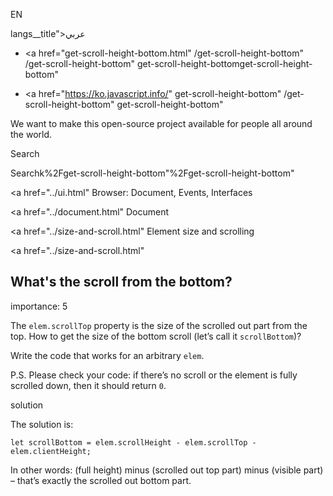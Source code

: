 EN

langs\_\_title">عربي</span></a>

-   <a href="get-scroll-height-bottom.html"
    /get-scroll-height-bottom"
    /get-scroll-height-bottom"
    get-scroll-height-bottomget-scroll-height-bottom"

<!-- -->

-   <a href="https://ko.javascript.info/"
    get-scroll-height-bottom"
    /get-scroll-height-bottom"
    get-scroll-height-bottom"

We want to make this open-source project available for people all around the world.

Search

Searchk%2Fget-scroll-height-bottom"%2Fget-scroll-height-bottom" </a>

<a href="../ui.html" Browser: Document, Events, Interfaces</span></a>

<a href="../document.html" Document</span></a>

<a href="../size-and-scroll.html" Element size and scrolling</span></a>

<a href="../size-and-scroll.html"

## What's the scroll from the bottom?

<span class="task__importance" title="How important is the task, from 1 to 5">importance: 5</span>

The `elem.scrollTop` property is the size of the scrolled out part from the top. How to get the size of the bottom scroll (let’s call it `scrollBottom`)?

Write the code that works for an arbitrary `elem`.

P.S. Please check your code: if there’s no scroll or the element is fully scrolled down, then it should return `0`.

solution

The solution is:

    let scrollBottom = elem.scrollHeight - elem.scrollTop - elem.clientHeight;

In other words: (full height) minus (scrolled out top part) minus (visible part) – that’s exactly the scrolled out bottom part.
